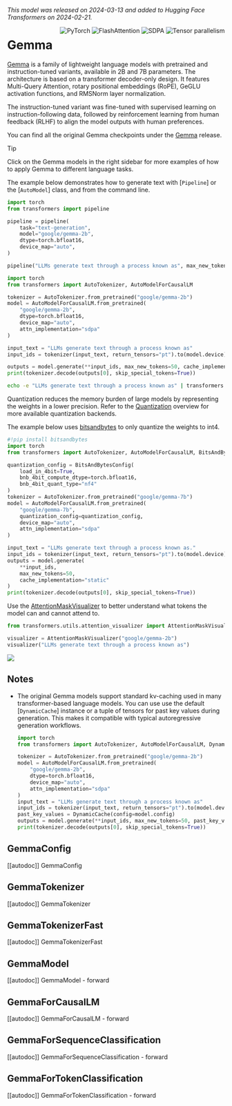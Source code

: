 
<!--Copyright 2025 The HuggingFace Team. All rights reserved.

Licensed under the Apache License, Version 2.0 (the "License"); you may not use this file except in compliance with
the License. You may obtain a copy of the License at

http://www.apache.org/licenses/LICENSE-2.0

Unless required by applicable law or agreed to in writing, software distributed under the License is distributed on
an "AS IS" BASIS, WITHOUT WARRANTIES OR CONDITIONS OF ANY KIND, either express or implied. See the License for the
specific language governing permissions and limitations under the License.

⚠️ Note that this file is in Markdown but contain specific syntax for our doc-builder (similar to MDX) that may not be
rendered properly in your Markdown viewer.

-->
*This model was released on 2024-03-13 and added to Hugging Face Transformers on 2024-02-21.*

<div style="float: right;">
    <div class="flex flex-wrap space-x-1">
        <img alt="PyTorch" src="https://img.shields.io/badge/PyTorch-DE3412?style=flat&logo=pytorch&logoColor=white">
        <img alt="FlashAttention" src="https://img.shields.io/badge/%E2%9A%A1%EF%B8%8E%20FlashAttention-eae0c8?style=flat">
        <img alt="SDPA" src="https://img.shields.io/badge/SDPA-DE3412?style=flat&logo=pytorch&logoColor=white">
        <img alt="Tensor parallelism" src="https://img.shields.io/badge/Tensor%20parallelism-06b6d4?style=flat&logoColor=white">
    </div>
</div>

# Gemma

[Gemma](https://huggingface.co/papers/2403.08295) is a family of lightweight language models with pretrained and instruction-tuned variants, available in 2B and 7B parameters. The architecture is based on a transformer decoder-only design. It features Multi-Query Attention, rotary positional embeddings (RoPE), GeGLU activation functions, and RMSNorm layer normalization.

The instruction-tuned variant was fine-tuned with supervised learning on instruction-following data, followed by reinforcement learning from human feedback (RLHF) to align the model outputs with human preferences.

You can find all the original Gemma checkpoints under the [Gemma](https://huggingface.co/collections/google/gemma-release-65d5efbccdbb8c4202ec078b) release.

> [!TIP]
> Click on the Gemma models in the right sidebar for more examples of how to apply Gemma to different language tasks.

The example below demonstrates how to generate text with [`Pipeline`] or the [`AutoModel`] class, and from the command line.

<hfoptions id="usage">
<hfoption id="Pipeline">

```py
import torch
from transformers import pipeline

pipeline = pipeline(
    task="text-generation",
    model="google/gemma-2b",
    dtype=torch.bfloat16,
    device_map="auto",
)

pipeline("LLMs generate text through a process known as", max_new_tokens=50)
```

</hfoption>
<hfoption id="AutoModel">

```py
import torch
from transformers import AutoTokenizer, AutoModelForCausalLM

tokenizer = AutoTokenizer.from_pretrained("google/gemma-2b")
model = AutoModelForCausalLM.from_pretrained(
    "google/gemma-2b",
    dtype=torch.bfloat16,
    device_map="auto",
    attn_implementation="sdpa"
)

input_text = "LLMs generate text through a process known as"
input_ids = tokenizer(input_text, return_tensors="pt").to(model.device)

outputs = model.generate(**input_ids, max_new_tokens=50, cache_implementation="static")
print(tokenizer.decode(outputs[0], skip_special_tokens=True))
```

</hfoption>
<hfoption id="transformers CLI">

```bash
echo -e "LLMs generate text through a process known as" | transformers run --task text-generation --model google/gemma-2b --device 0
```

</hfoption>
</hfoptions>

Quantization reduces the memory burden of large models by representing the weights in a lower precision. Refer to the [Quantization](../quantization/overview) overview for more available quantization backends.

The example below uses [bitsandbytes](../quantization/bitsandbytes) to only quantize the weights to int4.

```py
#!pip install bitsandbytes
import torch
from transformers import AutoTokenizer, AutoModelForCausalLM, BitsAndBytesConfig

quantization_config = BitsAndBytesConfig(
    load_in_4bit=True,
    bnb_4bit_compute_dtype=torch.bfloat16,
    bnb_4bit_quant_type="nf4"
)
tokenizer = AutoTokenizer.from_pretrained("google/gemma-7b")
model = AutoModelForCausalLM.from_pretrained(
    "google/gemma-7b",
    quantization_config=quantization_config,
    device_map="auto",
    attn_implementation="sdpa"
)

input_text = "LLMs generate text through a process known as."
input_ids = tokenizer(input_text, return_tensors="pt").to(model.device)
outputs = model.generate(
    **input_ids,
    max_new_tokens=50,
    cache_implementation="static"
)
print(tokenizer.decode(outputs[0], skip_special_tokens=True))
```

Use the [AttentionMaskVisualizer](https://github.com/huggingface/transformers/blob/beb9b5b02246b9b7ee81ddf938f93f44cfeaad19/src/transformers/utils/attention_visualizer.py#L139) to better understand what tokens the model can and cannot attend to.

```py
from transformers.utils.attention_visualizer import AttentionMaskVisualizer

visualizer = AttentionMaskVisualizer("google/gemma-2b")
visualizer("LLMs generate text through a process known as")
```

<div class="flex justify-center">
    <img src="https://huggingface.co/datasets/huggingface/documentation-images/resolve/main/transformers/model_doc/gemma-attn-mask.png"/>
</div>

## Notes

- The original Gemma models support standard kv-caching used in many transformer-based language models. You can use use the default [`DynamicCache`] instance or a tuple of tensors for past key values during generation. This makes it compatible with typical autoregressive generation workflows.

   ```py
   import torch
   from transformers import AutoTokenizer, AutoModelForCausalLM, DynamicCache

   tokenizer = AutoTokenizer.from_pretrained("google/gemma-2b")
   model = AutoModelForCausalLM.from_pretrained(
       "google/gemma-2b",
       dtype=torch.bfloat16,
       device_map="auto",
       attn_implementation="sdpa"
   )
   input_text = "LLMs generate text through a process known as"
   input_ids = tokenizer(input_text, return_tensors="pt").to(model.device)
   past_key_values = DynamicCache(config=model.config)
   outputs = model.generate(**input_ids, max_new_tokens=50, past_key_values=past_key_values)
   print(tokenizer.decode(outputs[0], skip_special_tokens=True))
   ```

## GemmaConfig

[[autodoc]] GemmaConfig

## GemmaTokenizer

[[autodoc]] GemmaTokenizer

## GemmaTokenizerFast

[[autodoc]] GemmaTokenizerFast

## GemmaModel

[[autodoc]] GemmaModel
    - forward

## GemmaForCausalLM

[[autodoc]] GemmaForCausalLM
    - forward

## GemmaForSequenceClassification

[[autodoc]] GemmaForSequenceClassification
    - forward

## GemmaForTokenClassification

[[autodoc]] GemmaForTokenClassification
    - forward
